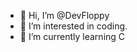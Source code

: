 - 👋 Hi, I’m @DevFloppy
- 👀 I’m interested in coding.
- 🌱 I’m currently learning C

<!---
DevFloppy/DevFloppy is a ✨ special ✨ repository because its `README.md` (this file) appears on your GitHub profile.
You can click the Preview link to take a look at your changes.
--->
